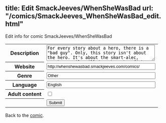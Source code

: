 title: Edit SmackJeeves/WhenSheWasBad
url: "/comics/SmackJeeves_WhenSheWasBad_edit.html"
---
Edit info for comic SmackJeeves/WhenSheWasBad

<form name="comic" action="http://gaepostmail.appspot.com/comic/" method="post">
<table class="comicinfo">
<tr>
<th>Description</th><td><textarea name="description" cols="40" rows="3">For every story about a hero, there is a &quot;bad guy&quot;. Only, this story isn't about the hero. It's about the smart-alec, tough-as-nails villain. About her fights, her triumphs, her losses, her lackeys... And maybe her love life. If she can ever get the guts to ask the girl of her dreams out. (contains mostly yuri/GL and a bit of background het...Beware of foul language. It's mostly rated &quot;mature&quot; for violence and cursing. Sort of like an extremely f-d up reverse version of a magical girl story.) Read L-&gt;R, western style. For now, due to my work schedule, updates will be on either Thursday or Friday, sometimes both. This is subject to change, since my schedule/days off changes every few months. A lot of the shading from Interlude 1 and #13 done by Jovat. &lt;3 Sidenote... This comic is not for horny guys hoping to see &quot;HOTT LESBO ACTION ZOMG!!!11ONE&quot; Yes, the main character happens to be a lesbian. But this story is about the plot, not &quot;porn&quot;.</textarea></td>
</tr>
<tr>
<th>Website</th><td><input type="text" name="url" value="http://whenshewasbad.smackjeeves.com/comics/" size="40"/></td>
</tr>
<tr>
<th>Genre</th><td><input type="text" name="genre" value="Other" size="40"/></td>
</tr>
<tr>
<th>Language</th><td><input type="text" name="language" value="English" size="40"/></td>
</tr>
<tr>
<th>Adult content</th><td><input type="checkbox" name="adult" value="adult" /></td>
</tr>
<tr>
<th></th><td>
<input type="hidden" name="comic" value="SmackJeeves_WhenSheWasBad" />
<input type="submit" name="submit" value="Submit" />
</td>
</tr>
</table>
</form>

Back to the [comic](SmackJeeves_WhenSheWasBad.html).
